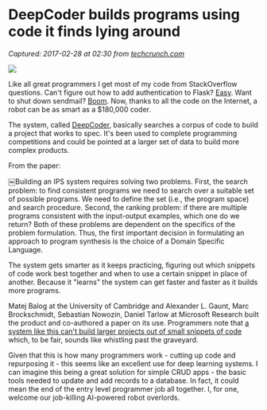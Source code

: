 # DeepCoder builds programs using code it finds lying around

_Captured: 2017-02-28 at 02:30 from [techcrunch.com](https://techcrunch.com/2017/02/23/deepcoder-builds-programs-using-code-it-finds-lying-around/?ncid=rss)_

![](https://tctechcrunch2011.files.wordpress.com/2017/02/markus-spiske-207946.jpg?w=738)

Like all great programmers I get most of my code from StackOverflow questions. Can't figure out how to add authentication to Flask? [Easy](http://stackoverflow.com/questions/6972999/flask-user-authentication). Want to shut down sendmail? [Boom](http://stackoverflow.com/questions/10359437/sendmail-how-to-configure-sendmail-on-ubuntu). Now, thanks to all the code on the Internet, a robot can be as smart as a $180,000 coder.

The system, called [DeepCoder](https://openreview.net/pdf?id=ByldLrqlx), basically searches a corpus of code to build a project that works to spec. It's been used to complete programming competitions and could be pointed at a larger set of data to build more complex products.

From the paper:

￼Building an IPS system requires solving two problems. First, the search problem: to find consistent programs we need to search over a suitable set of possible programs. We need to define the set (i.e., the program space) and search procedure. Second, the ranking problem: if there are multiple programs consistent with the input-output examples, which one do we return? Both of these problems are dependent on the specifics of the problem formulation. Thus, the first important decision in formulating an approach to program synthesis is the choice of a Domain Specific Language.

The system gets smarter as it keeps practicing, figuring out which snippets of code work best together and when to use a certain snippet in place of another. Because it "learns" the system can get faster and faster as it builds more programs.

Matej Balog at the University of Cambridge and Alexander L. Gaunt, Marc Brockschmidt, Sebastian Nowozin, Daniel Tarlow at Microsoft Research built the product and co-authored a paper on its use. Programmers note that [a system like this can't build larger projects out of small snippets of code](https://www.newscientist.com/article/mg23331144-500-ai-learns-to-write-its-own-code-by-stealing-from-other-programs/) which, to be fair, sounds like whistling past the graveyard.

Given that this is how many programmers work - cutting up code and repurposing it - this seems like an excellent use for deep learning systems. I can imagine this being a great solution for simple CRUD apps - the basic tools needed to update and add records to a database. In fact, it could mean the end of the entry level programmer job all together. I, for one, welcome our job-killing AI-powered robot overlords.
